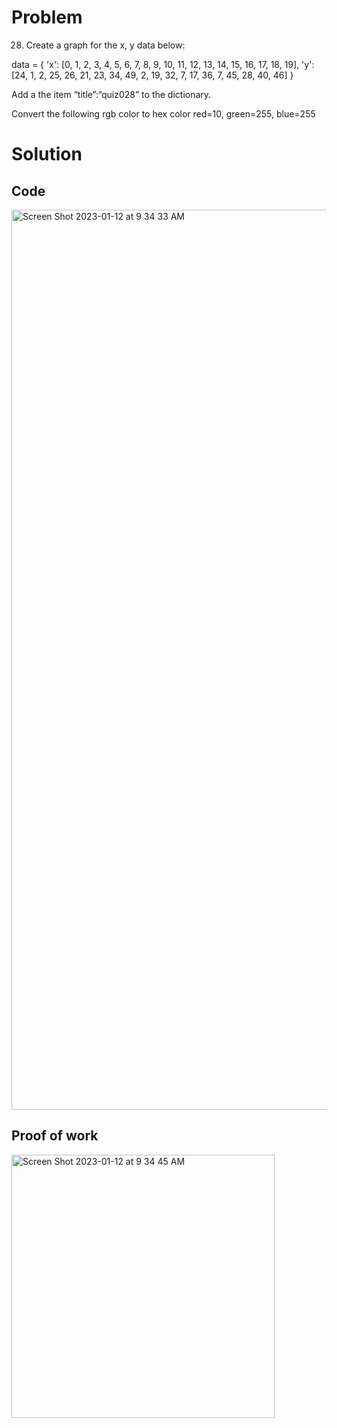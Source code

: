 # Problem
28. Create a graph for the x, y data below:

data =  {
'x': [0, 1, 2, 3, 4, 5, 6, 7, 8, 9, 10, 11, 12, 13, 14, 15, 16, 17, 18, 19],
'y': [24, 1, 2, 25, 26, 21, 23, 34, 49, 2, 19, 32, 7, 17, 36, 7, 45, 28, 40, 46]
}  

Add a the item “title”:“quiz028” to the dictionary.

Convert the following rgb color to hex color 
red=10, green=255, blue=255

# Solution 
## Code
<img width="1440" alt="Screen Shot 2023-01-12 at 9 34 33 AM" src="https://user-images.githubusercontent.com/116609563/211949802-89a44915-4ab9-4d9d-b540-6b121ae73ec5.png">

## Proof of work 
<img width="421" alt="Screen Shot 2023-01-12 at 9 34 45 AM" src="https://user-images.githubusercontent.com/116609563/211949814-21c57942-ddeb-4bcb-ab43-5e6667301f68.png">
